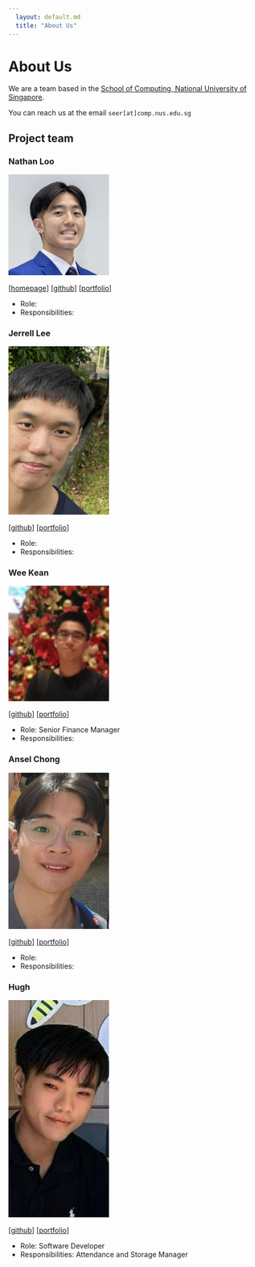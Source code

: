 ```yaml
---
  layout: default.md
  title: "About Us"
---
```


# About Us

We are a team based in the [School of Computing, National University of Singapore](http://www.comp.nus.edu.sg).

You can reach us at the email `seer[at]comp.nus.edu.sg`

## Project team

### Nathan Loo

<img src="images/natlv.png" width="200px">

[[homepage](https://nathan-loo.vercel.app)]
[[github](https://github.com/natlv)]
[[portfolio](team/natlv.md)]

* Role:
* Responsibilities:

### Jerrell Lee

<img src="images/jerrelllee.png" width="200px">

[[github](https://github.com/jerrelllee)]
[[portfolio](team/jerrelllee.md)]

* Role:
* Responsibilities:

### Wee Kean

<img src="images/edsel-tan.png" width="200px">

[[github](http://github.com/edsel-tan)] [[portfolio](team/edsel-tan.md)]

* Role: Senior Finance Manager
* Responsibilities:

### Ansel Chong

<img src="images/ansel-ch.png" width="200px">

[[github](https://github.com/Ansel-Ch)]
[[portfolio](team/ansel-ch.md)]

* Role:
* Responsibilities:

### Hugh

<img src="images/gnoossk.png" width="200px">

[[github](http://github.com/gnoossk)]
[[portfolio](team/gnoossk.md)]

* Role: Software Developer
* Responsibilities: Attendance and Storage Manager


